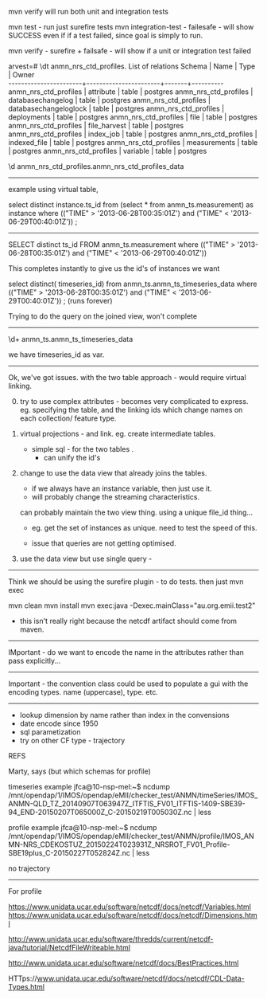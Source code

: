 
mvn verify will run both unit and integration tests

mvn test			   - run just surefire tests
mvn integration-test   - failesafe - will show SUCCESS even if if a test failed, since goal is simply to run. 

mvn verify			   - surefire + failsafe - will show if a unit or integration test failed


arvest=# \dt anmn_nrs_ctd_profiles.
                        List of relations
        Schema         |         Name          | Type  |  Owner   
-----------------------+-----------------------+-------+----------
 anmn_nrs_ctd_profiles | attribute             | table | postgres
 anmn_nrs_ctd_profiles | databasechangelog     | table | postgres
 anmn_nrs_ctd_profiles | databasechangeloglock | table | postgres
 anmn_nrs_ctd_profiles | deployments           | table | postgres
 anmn_nrs_ctd_profiles | file                  | table | postgres
 anmn_nrs_ctd_profiles | file_harvest          | table | postgres
 anmn_nrs_ctd_profiles | index_job             | table | postgres
 anmn_nrs_ctd_profiles | indexed_file          | table | postgres
 anmn_nrs_ctd_profiles | measurements          | table | postgres
 anmn_nrs_ctd_profiles | variable              | table | postgres


\d anmn_nrs_ctd_profiles.anmn_nrs_ctd_profiles_data

------
example using virtual table,

select  distinct instance.ts_id   from (select * from anmn_ts.measurement) as instance where (("TIME" > '2013-06-28T00:35:01Z') and ("TIME" < '2013-06-29T00:40:01Z')) ;

------


 SELECT distinct ts_id  FROM anmn_ts.measurement where (("TIME" > '2013-06-28T00:35:01Z') and ("TIME" < '2013-06-29T00:40:01Z'))

This completes instantly to give us the id's of instances we want 

select distinct( timeseries_id)  from  anmn_ts.anmn_ts_timeseries_data where (("TIME" > '2013-06-28T00:35:01Z') and ("TIME" < '2013-06-29T00:40:01Z')) ;
(runs forever)	

Trying to do the query on the joined view, won't complete



----------------

\d+ anmn_ts.anmn_ts_timeseries_data

we have timeseries_id as var.

----
Ok, we've got issues. with the two table approach - would require virtual linking.

0) 
	try to use complex attributes - becomes very complicated to express.
	eg. specifying the table, and the linking ids which change names
	on each collection/ feature type.

1) virtual projections - and link. eg. create intermediate tables.
	- simple sql - for the two tables .
		- can unify the id's


2) change to use the data view that already joins the tables.   
	- if we always have an instance variable, then just use it.
	- will probably change the streaming characteristics.

	can probably maintain the two view thing. using a unique file_id thing...
	- eg. get the set of instances as unique. need to test the speed of this.

	- issue that queries are not getting optimised.


4) 
	use the data view 
	but use single query -  




-------
Think we should be using the surefire plugin - to do tests. then just mvn exec

mvn clean
mvn install 
mvn exec:java -Dexec.mainClass="au.org.emii.test2"

- this isn't really right because the netcdf artifact should come from maven.


---------
IMportant
	- do we want to encode the name in the attributes rather than pass explicitly...


----
Important - the convention class could be used to populate a gui with the encoding types.
	name (uppercase), type. etc.
	
----

- lookup dimension by name rather than index in the convensions
- date encode since 1950
- sql parametization
- try on other CF type - trajectory 


REFS

Marty, says
(but which schemas for profile) 

timeseries example
jfca@10-nsp-mel:~$ ncdump  /mnt/opendap/1/IMOS/opendap/eMII/checker_test/ANMN/timeSeries/IMOS_ANMN-QLD_TZ_20140907T063947Z_ITFTIS_FV01_ITFTIS-1409-SBE39-94_END-20150207T065000Z_C-20150219T005030Z.nc | less

profile example
jfca@10-nsp-mel:~$ ncdump /mnt/opendap/1/IMOS/opendap/eMII/checker_test/ANMN/profile/IMOS_ANMN-NRS_CDEKOSTUZ_20150224T023931Z_NRSROT_FV01_Profile-SBE19plus_C-20150227T052824Z.nc  | less

no trajectory

----

For profile



https://www.unidata.ucar.edu/software/netcdf/docs/netcdf/Variables.html
https://www.unidata.ucar.edu/software/netcdf/docs/netcdf/Dimensions.html


http://www.unidata.ucar.edu/software/thredds/current/netcdf-java/tutorial/NetcdfFileWriteable.html

http://www.unidata.ucar.edu/software/netcdf/docs/BestPractices.html

HTTps://www.unidata.ucar.edu/software/netcdf/docs/netcdf/CDL-Data-Types.html
